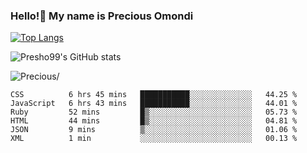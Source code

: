 ### Hello!👋 My name is Precious Omondi 

[![Top Langs](https://github-readme-stats.vercel.app/api/top-langs/?username=Presho99&langs_count=8&theme=dark)](https://github.com/Presho99/github-readme-stats)

![Presho99's GitHub stats](https://github-readme-stats.vercel.app/api?username=Presho99&show_icons=true&theme=dark)


<p align="left"> <img src=https://komarev.com/ghpvc/?username=Presho99&color=blueviolet alt=Precious/></p>






<!--START_SECTION:waka-->

```text
CSS          6 hrs 45 mins   ███████████░░░░░░░░░░░░░░   44.25 %
JavaScript   6 hrs 43 mins   ███████████░░░░░░░░░░░░░░   44.01 %
Ruby         52 mins         █▒░░░░░░░░░░░░░░░░░░░░░░░   05.73 %
HTML         44 mins         █▒░░░░░░░░░░░░░░░░░░░░░░░   04.81 %
JSON         9 mins          ▒░░░░░░░░░░░░░░░░░░░░░░░░   01.06 %
XML          1 min           ░░░░░░░░░░░░░░░░░░░░░░░░░   00.13 %
```

<!--END_SECTION:waka-->

